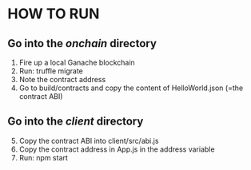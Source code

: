 # HOW TO RUN

## Go into the *onchain* directory
1. Fire up a local Ganache blockchain
2. Run: truffle migrate
3. Note the contract address 
4. Go to build/contracts and copy the content of HelloWorld.json (=the contract ABI)

## Go into the *client* directory
5. Copy the contract ABI into client/src/abi.js
6. Copy the contract address in App.js in the address variable
7. Run: npm start